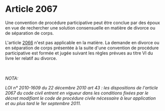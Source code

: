 # Article 2067

<p>Une convention de procédure participative peut être conclue par des époux en vue de rechercher une solution consensuelle en matière de divorce ou de séparation de corps. </p><p>L'article <a href='/code-civil/livre-iii-des-differentes-manieres-dont-on-acquiert-la-propriete/titre-xvii-du-nantissement/2066.md' title='Code civil - art. 2066 (V)'>2066</a> n'est pas applicable en la matière. La demande en divorce ou en séparation de corps présentée à la suite d'une convention de procédure participative est formée et jugée suivant les règles prévues au titre VI du livre Ier relatif au divorce.</p><br/><br/><i>NOTA:<p>LOI n° 2010-1609 du 22 décembre 2010 art 43 : les dispositions de l'article 2067 du code civil entrent en vigueur dans les conditions fixées par le décret modifiant le code de procédure civile nécessaire à leur application et au plus tard le 1er septembre 2011. </p></i>